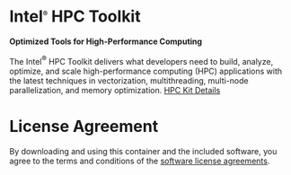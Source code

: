 # Intel<sup><font size=2>®</font></sup> HPC Toolkit

**Optimized Tools for High-Performance Computing**

The Intel<sup><font size=2>®</font></sup> HPC Toolkit delivers what developers need to build, analyze, optimize, and scale high-performance computing (HPC) applications with the latest techniques in vectorization, multithreading, multi-node parallelization, and memory optimization. [HPC Kit Details](https://software.intel.com/oneapi/hpc-kit)

# License Agreement

By downloading and using this container and the included software, you agree to the terms and conditions of the [software license agreements](https://github.com/intel/oneapi-containers/tree/master/licensing).
